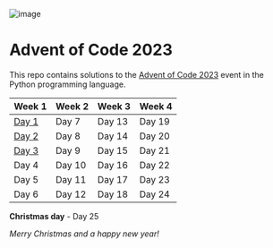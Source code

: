 ![image](https://github.com/leolion3/advent-of-code-2023/assets/45939246/1121e7ce-c1cd-4b94-9f5d-f7ff8a5c65d9)

# Advent of Code 2023

This repo contains solutions to the [Advent of Code 2023](https://adventofcode.com/) event in the Python programming language.

| Week 1 | Week 2 | Week 3 | Week 4 |
| - | - | - | - |
| [Day 1](01-trebuchet) | Day 7 | Day 13 | Day 19 |
| [Day 2](02-cube-conundrum) | Day 8 | Day 14 | Day 20 |
| [Day 3](03-gear-ratios) | Day 9 | Day 15 | Day 21 |
| Day 4 | Day 10 | Day 16 | Day 22 |
| Day 5 | Day 11 | Day 17 | Day 23 |
| Day 6 | Day 12 | Day 18 | Day 24 |

**Christmas day** - Day 25

*Merry Christmas and a happy new year!*
